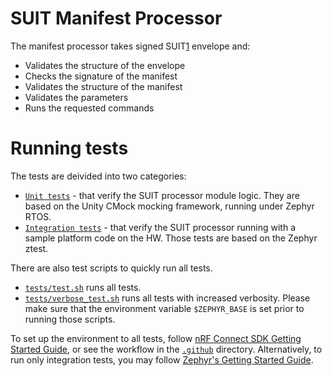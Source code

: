 # SUIT Manifest Processor


The manifest processor takes signed SUIT[1] envelope and:

 * Validates the structure of the envelope
 * Checks the signature of the manifest
 * Validates the structure of the manifest
 * Validates the parameters
 * Runs the requested commands

[1]: https://datatracker.ietf.org/wg/suit/documents/


Running tests
=============

The tests are deivided into two categories:
 * [`Unit tests`](tests/unit) - that verify the SUIT processor module logic.
   They are based on the Unity CMock mocking framework, running under Zephyr RTOS.
 * [`Integration tests`](tests/integration) - that verify the SUIT processor running with a sample platform code on the HW.
   Those tests are based on the Zephyr ztest.

There are also test scripts to quickly run all tests.
 * [`tests/test.sh`](tests/test.sh) runs all tests.
 * [`tests/verbose_test.sh`](tests/verbose_test.sh) runs all tests with increased verbosity.
Please make sure that the environment variable `$ZEPHYR_BASE` is set prior to running those scripts.

To set up the environment to all tests, follow [nRF Connect SDK Getting Started Guide](https://developer.nordicsemi.com/nRF_Connect_SDK/doc/latest/nrf/getting_started.html), or see the workflow in the [`.github`](.github) directory.
Alternatively, to run only integration tests, you may follow [Zephyr's Getting Started Guide](https://docs.zephyrproject.org/latest/getting_started/index.html).


